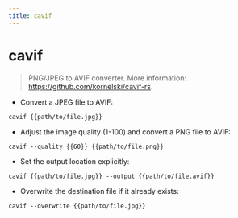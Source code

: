 ```yaml
---
title: cavif
---
```

# cavif

> PNG/JPEG to AVIF converter.
> More information: <https://github.com/kornelski/cavif-rs>.

- Convert a JPEG file to AVIF:

`cavif {{path/to/file.jpg}}`

- Adjust the image quality (1-100) and convert a PNG file to AVIF:

`cavif --quality {{60}} {{path/to/file.png}}`

- Set the output location explicitly:

`cavif {{path/to/file.jpg}} --output {{path/to/file.avif}}`

- Overwrite the destination file if it already exists:

`cavif --overwrite {{path/to/file.jpg}}`
